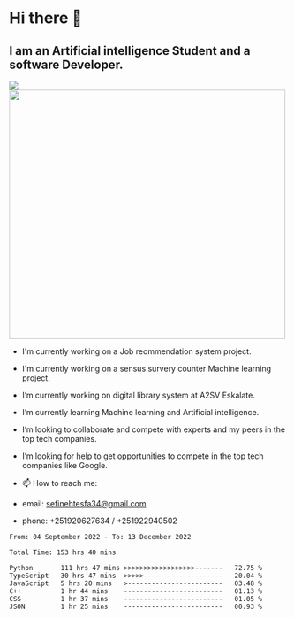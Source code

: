 # Hi there 👋
## I am an Artificial intelligence Student and a software Developer.
<img src = "https://github-readme-stats.vercel.app/api?username=sefinehtesfa34&&show_icons=true&title_color=ffffff&icon_color=bb2acf&text_color=daf7dc&bg_color=151515"/>
<img src="https://wakatime.com/share/@sefinehtesfa34/ae9674e3-b462-4438-9120-52fc3d0ffbbb.png" width ="500" height = "450"/>

- I'm currently working on a Job reommendation system project.
- I'm currently working on a sensus survery counter Machine learning project.
-  I’m currently working on digital library system at A2SV Eskalate.
-  I’m currently learning Machine learning and Artificial intelligence.
-  I’m looking to collaborate and compete with experts and my peers in the top tech companies.
-  I’m looking for help to get opportunities to compete in the top tech companies like Google.

- 📫 How to reach me: 
- email: sefinehtesfa34@gmail.com
- phone: +251920627634 / +251922940502
<!--START_SECTION:waka-->

```text
From: 04 September 2022 - To: 13 December 2022

Total Time: 153 hrs 40 mins

Python       111 hrs 47 mins >>>>>>>>>>>>>>>>>>-------   72.75 %
TypeScript   30 hrs 47 mins  >>>>>--------------------   20.04 %
JavaScript   5 hrs 20 mins   >------------------------   03.48 %
C++          1 hr 44 mins    -------------------------   01.13 %
CSS          1 hr 37 mins    -------------------------   01.05 %
JSON         1 hr 25 mins    -------------------------   00.93 %
```

<!--END_SECTION:waka-->
